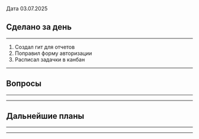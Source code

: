 
Дата 03.07.2025

## Сделано за день 
------------------------------------------------------------------------
1. Создал гит для отчетов
2. Поправил форму авторизации
3. Расписал задачки в канбан
___________________________________________________________
## Вопросы
------------------------------------------------------------------------

________________________________________________________________________
## Дальнейшие планы
------------------------------------------------------------------------

________________________________________________________________________
